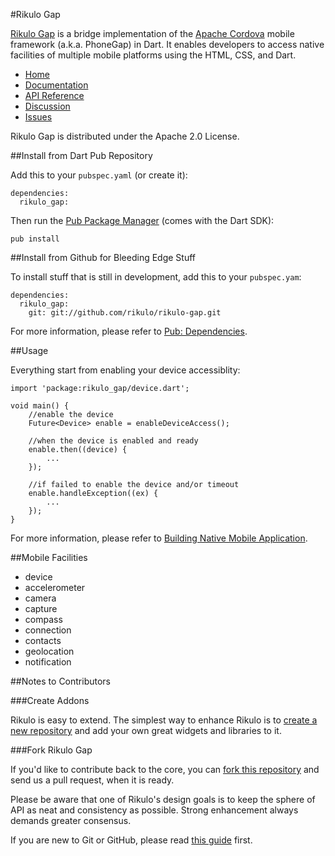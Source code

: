 #Rikulo Gap

[Rikulo Gap](http://rikulo.org) is a bridge implementation of the [Apache Cordova](http://incubator.apache.org/cordova/) mobile framework (a.k.a. PhoneGap) in Dart. It enables developers to access native facilities of multiple mobile platforms using the HTML, CSS, and Dart.
 
* [Home](http://rikulo.org)
* [Documentation](http://docs.rikulo.org/rikulo/latest/Rikulo_Gap/)
* [API Reference](http://api.rikulo.org/rikulo-gap/latest)
* [Discussion](http://stackoverflow.com/questions/tagged/rikulo)
* [Issues](https://github.com/rikulo/rikulo-gap/issues)

Rikulo Gap is distributed under the Apache 2.0 License.

##Install from Dart Pub Repository

Add this to your `pubspec.yaml` (or create it):

    dependencies:
      rikulo_gap:

Then run the [Pub Package Manager](http://pub.dartlang.org/doc) (comes with the Dart SDK):

    pub install

##Install from Github for Bleeding Edge Stuff

To install stuff that is still in development, add this to your `pubspec.yam`:

    dependencies:
      rikulo_gap:
        git: git://github.com/rikulo/rikulo-gap.git

For more information, please refer to [Pub: Dependencies](http://pub.dartlang.org/doc/pubspec.html#dependencies).

##Usage

Everything start from enabling your device accessiblity:

    import 'package:rikulo_gap/device.dart';

    void main() {
        //enable the device
    	Future<Device> enable = enableDeviceAccess(); 

        //when the device is enabled and ready
    	enable.then((device) {
     		...
    	});

        //if failed to enable the device and/or timeout
    	enable.handleException((ex) {
    		...
        });
    }

For more information, please refer to [Building Native Mobile Application](http://docs.rikulo.org/rikulo/latest/Getting_Started/Building_Native_Mobile_Application.html).

##Mobile Facilities	  
* device
* accelerometer
* camera
* capture
* compass
* connection
* contacts
* geolocation
* notification

##Notes to Contributors

###Create Addons

Rikulo is easy to extend. The simplest way to enhance Rikulo is to [create a new repository](https://help.github.com/articles/create-a-repo) and add your own great widgets and libraries to it.

###Fork Rikulo Gap

If you'd like to contribute back to the core, you can [fork this repository](https://help.github.com/articles/fork-a-repo) and send us a pull request, when it is ready.

Please be aware that one of Rikulo's design goals is to keep the sphere of API as neat and consistency as possible. Strong enhancement always demands greater consensus.

If you are new to Git or GitHub, please read [this guide](https://help.github.com/) first.
